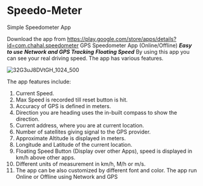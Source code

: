 # Speedo-Meter
Simple Speedometer App

Download the app from https://play.google.com/store/apps/details?id=com.chahal.speedometer
GPS Speedometer App (Online/Offline)
***Easy to use***
***Network and GPS Tracking***
***Floating Speed***
By using this app you can see your real driving speed. The app has various features.


![32G3uJ8DVtGH_1024_500](https://user-images.githubusercontent.com/19530416/174604813-5ee0c6b3-a383-4dc2-8f8a-3b3f4b62c482.png)

The app features include:
1. Current Speed.
2. Max Speed is recorded till reset button is hit.
3. Accuracy of GPS is defined in meters.
4. Direction you are heading uses the in-built compass to show the direction.
5. Current address, where you are at current location.
6. Number of satellites giving signal to the GPS provider.
7. Approximate Altitude is displayed in meters.
8. Longitude and Latitude of the current location.
9. Floating Speed Button (Display over other Apps), speed is displayed in km/h above other apps.
10. Different units of measurement in km/h, M/h or m/s.
11. The app can be also customized by different font and color.
The app run Online or Offline using Network and GPS
